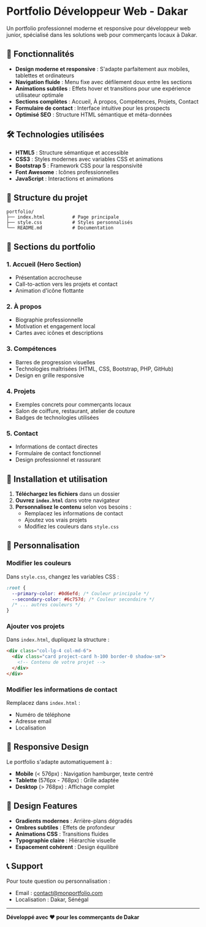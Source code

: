 # Portfolio Développeur Web - Dakar

Un portfolio professionnel moderne et responsive pour développeur web junior, spécialisé dans les solutions web pour commerçants locaux à Dakar.

## 🚀 Fonctionnalités

- **Design moderne et responsive** : S'adapte parfaitement aux mobiles, tablettes et ordinateurs
- **Navigation fluide** : Menu fixe avec défilement doux entre les sections
- **Animations subtiles** : Effets hover et transitions pour une expérience utilisateur optimale
- **Sections complètes** : Accueil, À propos, Compétences, Projets, Contact
- **Formulaire de contact** : Interface intuitive pour les prospects
- **Optimisé SEO** : Structure HTML sémantique et méta-données

## 🛠️ Technologies utilisées

- **HTML5** : Structure sémantique et accessible
- **CSS3** : Styles modernes avec variables CSS et animations
- **Bootstrap 5** : Framework CSS pour la responsivité
- **Font Awesome** : Icônes professionnelles
- **JavaScript** : Interactions et animations

## 📁 Structure du projet

```
portfolio/
├── index.html          # Page principale
├── style.css           # Styles personnalisés
└── README.md           # Documentation
```

## 🎨 Sections du portfolio

### 1. **Accueil (Hero Section)**

- Présentation accrocheuse
- Call-to-action vers les projets et contact
- Animation d'icône flottante

### 2. **À propos**

- Biographie professionnelle
- Motivation et engagement local
- Cartes avec icônes et descriptions

### 3. **Compétences**

- Barres de progression visuelles
- Technologies maîtrisées (HTML, CSS, Bootstrap, PHP, GitHub)
- Design en grille responsive

### 4. **Projets**

- Exemples concrets pour commerçants locaux
- Salon de coiffure, restaurant, atelier de couture
- Badges de technologies utilisées

### 5. **Contact**

- Informations de contact directes
- Formulaire de contact fonctionnel
- Design professionnel et rassurant

## 🚀 Installation et utilisation

1. **Téléchargez les fichiers** dans un dossier
2. **Ouvrez `index.html`** dans votre navigateur
3. **Personnalisez le contenu** selon vos besoins :
   - Remplacez les informations de contact
   - Ajoutez vos vrais projets
   - Modifiez les couleurs dans `style.css`

## 🎯 Personnalisation

### Modifier les couleurs

Dans `style.css`, changez les variables CSS :

```css
:root {
  --primary-color: #0d6efd; /* Couleur principale */
  --secondary-color: #6c757d; /* Couleur secondaire */
  /* ... autres couleurs */
}
```

### Ajouter vos projets

Dans `index.html`, dupliquez la structure :

```html
<div class="col-lg-4 col-md-6">
  <div class="card project-card h-100 border-0 shadow-sm">
    <!-- Contenu de votre projet -->
  </div>
</div>
```

### Modifier les informations de contact

Remplacez dans `index.html` :

- Numéro de téléphone
- Adresse email
- Localisation

## 📱 Responsive Design

Le portfolio s'adapte automatiquement à :

- **Mobile** (< 576px) : Navigation hamburger, texte centré
- **Tablette** (576px - 768px) : Grille adaptée
- **Desktop** (> 768px) : Affichage complet

## 🎨 Design Features

- **Gradients modernes** : Arrière-plans dégradés
- **Ombres subtiles** : Effets de profondeur
- **Animations CSS** : Transitions fluides
- **Typographie claire** : Hiérarchie visuelle
- **Espacement cohérent** : Design équilibré

## 📞 Support

Pour toute question ou personnalisation :

- Email : contact@monportfolio.com
- Localisation : Dakar, Sénégal

---

**Développé avec ❤️ pour les commerçants de Dakar**
